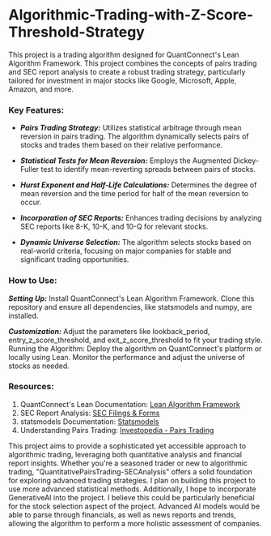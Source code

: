 # Algorithmic-Trading-with-Z-Score-Threshold-Strategy

This project is a trading algorithm designed for QuantConnect's Lean Algorithm Framework. This project combines the concepts of pairs trading and SEC report analysis to create a robust trading strategy, particularly tailored for investment in major stocks like Google, Microsoft, Apple, Amazon, and more.

### Key Features:

- **_Pairs Trading Strategy:_** Utilizes statistical arbitrage through mean reversion in pairs trading. The algorithm dynamically selects pairs of stocks and trades them based on their relative performance.

- **_Statistical Tests for Mean Reversion:_** Employs the Augmented Dickey-Fuller test to identify mean-reverting spreads between pairs of stocks.

- **_Hurst Exponent and Half-Life Calculations:_** Determines the degree of mean reversion and the time period for half of the mean reversion to occur.

- **_Incorporation of SEC Reports:_** Enhances trading decisions by analyzing SEC reports like 8-K, 10-K, and 10-Q for relevant stocks.

- **_Dynamic Universe Selection:_** The algorithm selects stocks based on real-world criteria, focusing on major companies for stable and significant trading opportunities.

### **How to Use:**

**_Setting Up:_** Install QuantConnect's Lean Algorithm Framework. Clone this repository and ensure all dependencies, like statsmodels and numpy, are installed.

**_Customization:_** Adjust the parameters like lookback_period, entry_z_score_threshold, and exit_z_score_threshold to fit your trading style.
Running the Algorithm: Deploy the algorithm on QuantConnect's platform or locally using Lean. Monitor the performance and adjust the universe of stocks as needed.

### **Resources**:

1. QuantConnect's Lean Documentation: [Lean Algorithm Framework](https://www.quantconnect.com/docs/algorithm-framework/overview)
2. SEC Report Analysis: [SEC Filings & Forms](https://www.sec.gov/edgar.shtml)
3. statsmodels Documentation: [Statsmodels](https://www.statsmodels.org/stable/index.html)
4. Understanding Pairs Trading: [Investopedia - Pairs Trading](https://www.investopedia.com/terms/p/pairstrade.asp) 

This project aims to provide a sophisticated yet accessible approach to algorithmic trading, leveraging both quantitative analysis and financial report insights. Whether you're a seasoned trader or new to algorithmic trading, "QuantitativePairsTrading-SECAnalysis" offers a solid foundation for exploring advanced trading strategies. I plan on building this project to use more advanced statistical methods. Additionally, I hope to incorporate GenerativeAI into the project. I believe this could be particularly beneficial for the stock selection aspect of the project. Advanced AI models would be able to parse through financials, as well as news reports and trends, allowing the algorithm to perform a more holistic assessment of companies.
